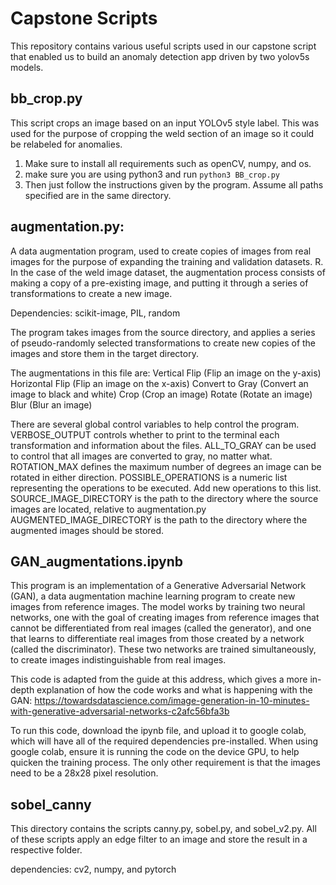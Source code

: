 #   Capstone Scripts

This repository contains various useful scripts used in our capstone script that enabled us to build an anomaly detection app driven by two yolov5s models.

##  bb_crop.py

This script crops an image based on an input YOLOv5 style label. This was used for the purpose of cropping the weld section of an image so it could be relabeled for anomalies.

1. Make sure to install all requirements such as openCV,  numpy, and os. 
2. make sure you are using python3 and run ```python3 BB_crop.py```
3. Then just follow the instructions given by the program. Assume all paths specified are in the same directory.

## augmentation.py:

A data augmentation program, used to create copies of images from real images for the purpose of expanding the training and validation datasets. R. In the case of the weld image dataset, the augmentation process consists of making a copy of a pre-existing image, and putting it through a series of transformations to create a new image.

Dependencies: scikit-image, PIL, random

The program takes images from the source directory, and applies a series of pseudo-randomly selected transformations to create new copies of the images and store them in the target directory.

The augmentations in this file are:
    Vertical Flip (Flip an image on the y-axis)
    Horizontal Flip (Flip an image on the x-axis)
    Convert to Gray (Convert an image to black and white)
    Crop (Crop an image)
    Rotate (Rotate an image)
    Blur (Blur an image)


There are several global control variables to help control the program.
    VERBOSE_OUTPUT controls whether to print to the terminal each transformation and information about the files.
    ALL_TO_GRAY can be used to control that all images are converted to gray, no matter what.
    ROTATION_MAX defines the maximum number of degrees an image can be rotated in either direction.
    POSSIBLE_OPERATIONS is a numeric list representing the operations to be executed. Add new operations to this list.
    SOURCE_IMAGE_DIRECTORY is the path to the directory where the source images are located, relative to augmentation.py
    AUGMENTED_IMAGE_DIRECTORY is the path to the directory where the augmented images should be stored.



## GAN_augmentations.ipynb

This program is an implementation of a Generative Adversarial Network (GAN), a data augmentation machine learning program to create new images from reference images. The model works by training two neural networks, one with the goal of creating images from reference images that cannot be differentiated from real images (called the generator), and one that learns to differentiate real images from those created by a network (called the discriminator). These two networks are trained simultaneously, to create images indistinguishable from real images.

This code is adapted from the guide at this address, which gives a more in-depth explanation of how the code works and what is happening with the GAN: https://towardsdatascience.com/image-generation-in-10-minutes-with-generative-adversarial-networks-c2afc56bfa3b

To run this code, download the ipynb file, and upload it to google colab, which will have all of the required dependencies pre-installed. When using google colab, ensure it is running the code on the device GPU, to help quicken the training process. The only other requirement is that the images need to be a 28x28 pixel resolution.

## sobel_canny

This directory contains the scripts canny.py, sobel.py, and sobel_v2.py. All of these scripts apply an edge filter to an image and store the result in a respective folder.

dependencies: cv2, numpy, and pytorch
